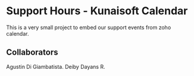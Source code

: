 # Support Hours - Kunaisoft Calendar

This is a very small project to embed our support events from zoho calendar.

## Collaborators

Agustin Di Giambatista.
Deiby Dayans R.
